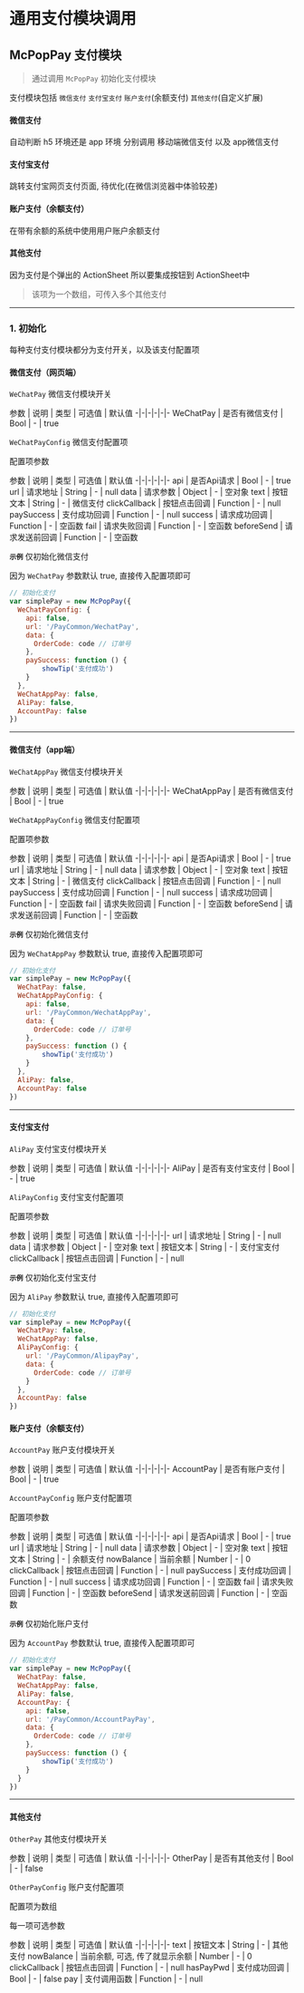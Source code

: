 # 通用支付模块调用

## McPopPay 支付模块
> 通过调用 `McPopPay` 初始化支付模块

支付模块包括 `微信支付` `支付宝支付` `账户支付`(余额支付) `其他支付`(自定义扩展)

#### 微信支付
自动判断 h5 环境还是 app 环境 分别调用 移动端微信支付 以及 app微信支付

#### 支付宝支付
跳转支付宝网页支付页面, 待优化(在微信浏览器中体验较差)

#### 账户支付（余额支付）
在带有余额的系统中使用用户账户余额支付

#### 其他支付
因为支付是个弹出的 ActionSheet 所以要集成按钮到 ActionSheet中
> 该项为一个数组，可传入多个其他支付

---

### 1. 初始化

每种支付支付模块都分为支付开关，以及该支付配置项

#### 微信支付（网页端）

`WeChatPay` 微信支付模块开关

参数 | 说明 | 类型 | 可选值 | 默认值
-|-|-|-|-|-
WeChatPay | 是否有微信支付 | Bool | - | true

`WeChatPayConfig` 微信支付配置项

配置项参数

参数 | 说明 | 类型 | 可选值 | 默认值
-|-|-|-|-|-
api | 是否Api请求 | Bool | - | true
url | 请求地址 | String | - | null
data | 请求参数 | Object | - | 空对象
text | 按钮文本 | String | - | 微信支付
clickCallback | 按钮点击回调 | Function | - | null
paySuccess | 支付成功回调 | Function | - | null
success | 请求成功回调 | Function | - | 空函数
fail | 请求失败回调 | Function | - | 空函数
beforeSend | 请求发送前回调 | Function | - | 空函数

**`示例`** 仅初始化微信支付

因为 `WeChatPay` 参数默认 true, 直接传入配置项即可

```js
// 初始化支付
var simplePay = new McPopPay({
  WeChatPayConfig: {
    api: false,
    url: '/PayCommon/WechatPay',
    data: {
      OrderCode: code // 订单号
    },
    paySuccess: function () {
        showTip('支付成功')
    }
  },
  WeChatAppPay: false,
  AliPay: false,
  AccountPay: false
})
```

---

#### 微信支付（app端）

`WeChatAppPay` 微信支付模块开关

参数 | 说明 | 类型 | 可选值 | 默认值
-|-|-|-|-|-
WeChatAppPay | 是否有微信支付 | Bool | - | true

`WeChatAppPayConfig` 微信支付配置项

配置项参数

参数 | 说明 | 类型 | 可选值 | 默认值
-|-|-|-|-|-
api | 是否Api请求 | Bool | - | true
url | 请求地址 | String | - | null
data | 请求参数 | Object | - | 空对象
text | 按钮文本 | String | - | 微信支付
clickCallback | 按钮点击回调 | Function | - | null
paySuccess | 支付成功回调 | Function | - | null
success | 请求成功回调 | Function | - | 空函数
fail | 请求失败回调 | Function | - | 空函数
beforeSend | 请求发送前回调 | Function | - | 空函数

**`示例`** 仅初始化微信支付

因为 `WeChatAppPay` 参数默认 true, 直接传入配置项即可

```js
// 初始化支付
var simplePay = new McPopPay({
  WeChatPay: false,
  WeChatAppPayConfig: {
    api: false,
    url: '/PayCommon/WechatAppPay',
    data: {
      OrderCode: code // 订单号
    },
    paySuccess: function () {
        showTip('支付成功')
    }
  },
  AliPay: false,
  AccountPay: false
})
```

---

#### 支付宝支付

`AliPay` 支付宝支付模块开关

参数 | 说明 | 类型 | 可选值 | 默认值
-|-|-|-|-|-
AliPay | 是否有支付宝支付 | Bool | - | true

`AliPayConfig` 支付宝支付配置项

配置项参数

参数 | 说明 | 类型 | 可选值 | 默认值
-|-|-|-|-|-
url | 请求地址 | String | - | null
data | 请求参数 | Object | - | 空对象
text | 按钮文本 | String | - | 支付宝支付
clickCallback | 按钮点击回调 | Function | - | null

**`示例`** 仅初始化支付宝支付

因为 `AliPay` 参数默认 true, 直接传入配置项即可

```js
// 初始化支付
var simplePay = new McPopPay({
  WeChatPay: false,
  WeChatAppPay: false,
  AliPayConfig: {
    url: '/PayCommon/AlipayPay',
    data: {
      OrderCode: code // 订单号
    }
  },
  AccountPay: false
})
```

#### 账户支付（余额支付）

`AccountPay` 账户支付模块开关

参数 | 说明 | 类型 | 可选值 | 默认值
-|-|-|-|-|-
AccountPay | 是否有账户支付 | Bool | - | true

`AccountPayConfig` 账户支付配置项

配置项参数

参数 | 说明 | 类型 | 可选值 | 默认值
-|-|-|-|-|-
api | 是否Api请求 | Bool | - | true
url | 请求地址 | String | - | null
data | 请求参数 | Object | - | 空对象
text | 按钮文本 | String | - | 余额支付
nowBalance | 当前余额 | Number | - | 0
clickCallback | 按钮点击回调 | Function | - | null
paySuccess | 支付成功回调 | Function | - | null
success | 请求成功回调 | Function | - | 空函数
fail | 请求失败回调 | Function | - | 空函数
beforeSend | 请求发送前回调 | Function | - | 空函数

**`示例`** 仅初始化账户支付

因为 `AccountPay` 参数默认 true, 直接传入配置项即可

```js
// 初始化支付
var simplePay = new McPopPay({
  WeChatPay: false,
  WeChatAppPay: false,
  AliPay: false,
  AccountPay: {
    api: false,
    url: '/PayCommon/AccountPayPay',
    data: {
      OrderCode: code // 订单号
    },
    paySuccess: function () {
        showTip('支付成功')
    }
  }
})
```

---

#### 其他支付

`OtherPay` 其他支付模块开关

参数 | 说明 | 类型 | 可选值 | 默认值
-|-|-|-|-|-
OtherPay | 是否有其他支付 | Bool | - | false

`OtherPayConfig` 账户支付配置项

配置项为数组

每一项可选参数

参数 | 说明 | 类型 | 可选值 | 默认值
-|-|-|-|-|-
text | 按钮文本 | String | - | 其他支付
nowBalance | 当前余额, 可选, 传了就显示余额 | Number | - | 0
clickCallback | 按钮点击回调 | Function | - | null
hasPayPwd | 支付成功回调 | Bool | - | false
pay | 支付调用函数 | Function | - | null

